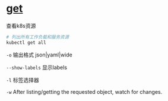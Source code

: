 # [get](https://kubernetes.io/docs/reference/generated/kubectl/kubectl-commands#get)

查看k8s资源

```bash
# 列出所有工作负载和服务资源
kubectl get all
```

`-o` 输出格式 json|yaml|wide

`--show-labels` 显示labels

`-l` 标签选择器

`-w` After listing/getting the requested object, watch for changes.

